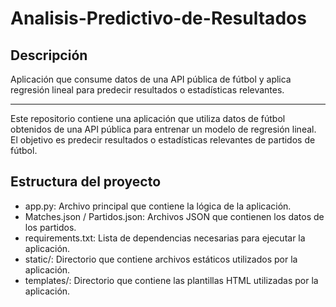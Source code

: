 # Analisis-Predictivo-de-Resultados
## Descripción 
Aplicación que consume datos de una API pública de fútbol y aplica regresión lineal para predecir resultados o estadísticas relevantes.
***
Este repositorio contiene una aplicación que utiliza datos de fútbol obtenidos de una API pública para entrenar un modelo de regresión lineal. El objetivo es predecir resultados o estadísticas relevantes de partidos de fútbol.
## Estructura del proyecto
- app.py: Archivo principal que contiene la lógica de la aplicación.
- Matches.json / Partidos.json: Archivos JSON que contienen los datos de los partidos.
- requirements.txt: Lista de dependencias necesarias para ejecutar la aplicación.
- static/: Directorio que contiene archivos estáticos utilizados por la aplicación.
- templates/: Directorio que contiene las plantillas HTML utilizadas por la aplicación.
